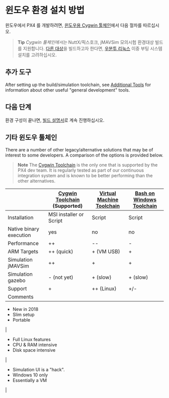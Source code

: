 # 윈도우 환경 설치 방법

윈도우에서 PX4 를 개발하려면, [윈도우용 Cygwin 툴체인](../setup/dev_env_windows_cygwin.md)에서 다음 절차를 따르십시오.

> **Tip** *Cygwin 툴체인에서는* NuttX/픽스호크, jMAVSim 모의시험 환경대상 빌드를 지원합니다. [다른 대상](/setup/dev_env.md#supported-targets)을 빌드하고자 한다면, [우분투 리눅스](http://ubuntu.com) 이중 부팅 시스템 설치를 고려하십시오.

## 추가 도구

After setting up the build/simulation toolchain, see [Additional Tools](../setup/generic_dev_tools.md) for information about other useful "general development" tools.

## 다음 단계

환경 구성이 끝나면, [빌드 설명서](../setup/building_px4.md)로 계속 진행하십시오.

## 기타 윈도우 툴체인

There are a number of other legacy/alternative solutions that may be of interest to some developers. A comparison of the options is provided below.

> **Note** The [Cygwin Toolchain](../setup/dev_env_windows_cygwin.md) is the only one that is supported by the PX4 dev team. It is regularly tested as part of our continuous integration system and is known to be better performing than the other alternatives.

|                         | [Cygwin Toolchain](../setup/dev_env_windows_cygwin.md) **(Supported)** | [Virtual Machine Toolchain](../setup/dev_env_windows_vm.md) | [Bash on Windows Toolchain](../setup/dev_env_windows_bash_on_win.md) |
| ----------------------- | ---------------------------------------------------------------------- | ----------------------------------------------------------- | -------------------------------------------------------------------- |
| Installation            | MSI installer or Script                                                | Script                                                      | Script                                                               |
| Native binary execution | yes                                                                    | no                                                          | no                                                                   |
| Performance             | ++                                                                     | --                                                          | -                                                                    |
| ARM Targets             | ++ (quick)                                                             | + (VM USB)                                                  | +                                                                    |
| Simulation jMAVSim      | ++                                                                     | +                                                           | +                                                                    |
| Simulation gazebo       | - (not yet)                                                            | + (slow)                                                    | + (slow)                                                             |
| Support                 | +                                                                      | ++ (Linux)                                                  | +/-                                                                  |
| Comments                |                                                                        |                                                             |                                                                      |

- New in 2018
- Slim setup
- Portable

|

- Full Linux features
- CPU & RAM intensive
- Disk space intensive

|

- Simulation UI is a "hack".
- Windows 10 only
- Essentially a VM

|